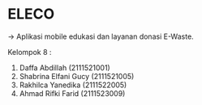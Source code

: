 # ELECO 
-> Aplikasi mobile edukasi dan layanan donasi E-Waste.

Kelompok 8 : 
1. Daffa Abdillah	(2111521001)
2. Shabrina Elfani Gucy	(2111521005)
3. Rakhilca Yanedika (2111522005)
4. Ahmad Rifki Farid (2111523009)
